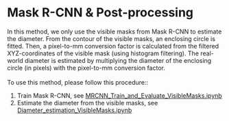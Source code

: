 # Mask R-CNN & Post-processing
In this method, we only use the visible masks from Mask R-CNN to estimate the diameter. From the contour of the visible masks, an enclosing circle is fitted. Then, a pixel-to-mm conversion factor is calculated from the filtered XYZ-coordinates of the visible mask (using histogram filtering). The real-world diameter is estimated by multiplying the diameter of the enclosing circle (in pixels) with the pixel-to-mm conversion factor. <br/> <br/>
To use this method, please follow this procedure:: <br/>
   1. Train Mask R-CNN, see [MRCNN_Train_and_Evaluate_VisibleMasks.ipynb](MRCNN_Train_and_Evaluate_VisibleMasks.ipynb)
   2. Estimate the diameter from the visible masks, see [Diameter_estimation_VisibleMasks.ipynb](Diameter_estimation_VisibleMasks.ipynb)

